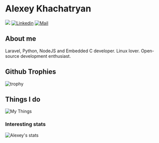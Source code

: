 # Alexey Khachatryan 

![](https://komarev.com/ghpvc/?username=alkhachatryan&color=green)
[![Linkedin](https://img.shields.io/badge/-Alexey%20Khachatryan-blue?style=flat-square&logo=linkedin&logoColor=white&link=https://www.linkedin.com/in/alexey-khachatryan-8707b7a5/)](https://www.linkedin.com/in/alexey-khachatryan-8707b7a5/)
[![Mail](https://img.shields.io/badge/-alexey.khachatryan@gmail.com-gray?style=flat-square&logo=gmail&logoColor=red&link=)](mailto:alexey.khachatryan@gmail.com)



## About me 
Laravel, Python, NodeJS and Embedded C developer. Linux lover. Open-source development enthusiast.


## Github Trophies
![trophy](https://github-profile-trophy.vercel.app/?username=alkhachatryan)

## Things I do
![My Things](https://skillicons.dev/icons?i=py,laravel,nodejs,linux,ubuntu,c,aws,bash,docker,git,postgres,redis,mongodb,arduino,mysql,kali,raspberrypi,sqlite,postman,php,js,github,gitlab,elasticsearch,django,cloudflare,cpp,asdfasdf)


### Interesting stats

![Alexey's stats](https://github-readme-stats.vercel.app/api?username=alkhachatryan&show_icons=true)

